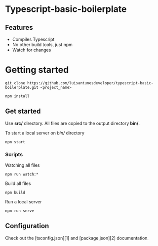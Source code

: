 # Typescript-basic-boilerplate

## Features
* Compiles Typescript
* No other build tools, just npm
* Watch for changes

# Getting started
```
git clone https://github.com/luisantunesdeveloper/typescript-basic-boilerplate.git <project_name>
```

```
npm install
```
  
## Get started
Use **src/** directory. All files are copied to the output directory **bin/**.

To start a local server on *bin/* directory
```
npm start
```

### Scripts
Watching all files
```
npm run watch:*
```

Build all files
```
npm build
```

Run a local server
```
npm run serve
```

## Configuration
Check out the [tsconfig.json][1] and [package.json][2] documentation.
